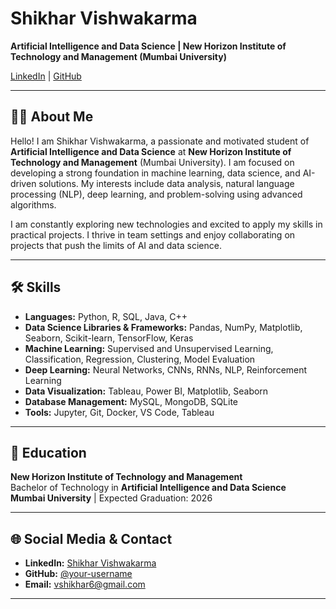 # Shikhar Vishwakarma

**Artificial Intelligence and Data Science | New Horizon Institute of Technology and Management (Mumbai University)**

[LinkedIn](https://www.linkedin.com/in/shikhar-vishwakarma/) | [GitHub](https://github.com/Shikhar-Vishwakarma) 

---

## 👨‍💻 About Me

Hello! I am Shikhar Vishwakarma, a passionate and motivated student of **Artificial Intelligence and Data Science** at **New Horizon Institute of Technology and Management** (Mumbai University). I am focused on developing a strong foundation in machine learning, data science, and AI-driven solutions. My interests include data analysis, natural language processing (NLP), deep learning, and problem-solving using advanced algorithms.

I am constantly exploring new technologies and excited to apply my skills in practical projects. I thrive in team settings and enjoy collaborating on projects that push the limits of AI and data science.

---

## 🛠 Skills

- **Languages:** Python, R, SQL, Java, C++
- **Data Science Libraries & Frameworks:** Pandas, NumPy, Matplotlib, Seaborn, Scikit-learn, TensorFlow, Keras
- **Machine Learning:** Supervised and Unsupervised Learning, Classification, Regression, Clustering, Model Evaluation
- **Deep Learning:** Neural Networks, CNNs, RNNs, NLP, Reinforcement Learning
- **Data Visualization:** Tableau, Power BI, Matplotlib, Seaborn
- **Database Management:** MySQL, MongoDB, SQLite
- **Tools:** Jupyter, Git, Docker, VS Code, Tableau

---

## 🏫 Education

**New Horizon Institute of Technology and Management**  
Bachelor of Technology in **Artificial Intelligence and Data Science**  
**Mumbai University** | Expected Graduation: 2026

---
<!--
## 🧑‍💻 Projects

### 1. **AI-Powered Sentiment Analysis Tool**
- **Technologies Used:** Python, NLTK, Scikit-learn, Flask
- Developed a sentiment analysis tool to classify user reviews as positive, neutral, or negative.
- Implemented natural language processing (NLP) techniques to preprocess and clean text data, and used machine learning models to classify sentiment.

### 2. **Movie Recommendation System**
- **Technologies Used:** Python, Pandas, Scikit-learn, Collaborative Filtering
- Built a recommendation system for movie recommendations based on user preferences and ratings using collaborative filtering.

### 3. **Predictive Model for Stock Market Prices**
- **Technologies Used:** Python, Pandas, Scikit-learn, Matplotlib
- Built a predictive model for stock market price forecasting using historical stock data, with performance evaluation using various regression algorithms.

---

## 📝 Experience

**Internship at XYZ Company (2024)**
- Worked as a **Data Science Intern** and contributed to building machine learning models for customer segmentation.
- Performed data cleaning, feature engineering, and model optimization to improve accuracy and efficiency.

---

## 🎓 Certifications & Courses

- **Machine Learning by Andrew Ng** - Coursera
- **Deep Learning Specialization** - Coursera
- **Data Science and Machine Learning Bootcamp** - Udemy
- **Python for Data Science and Machine Learning** - Udemy

---
-->

## 🌐 Social Media & Contact

- **LinkedIn:** [Shikhar Vishwakarma](https://in.linkedin.com/in/shikharvishwakarma)
- **GitHub:** [@your-username](https://github.com/Shikhar-Vishwakarma)
- **Email:** vshikhar6@gmail.com

---

<!--
## 📄 Resume

You can download my detailed resume here: [Resume.pdf](link-to-resume)
-->
